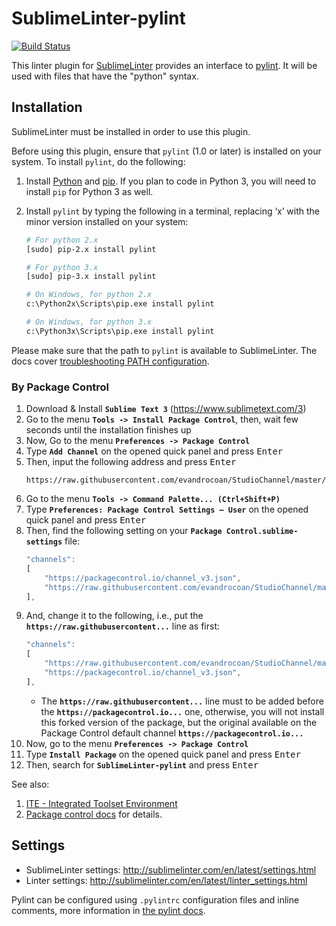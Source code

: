SublimeLinter-pylint
=========================

[![Build Status](https://travis-ci.org/SublimeLinter/SublimeLinter-pylint.svg?branch=master)](https://travis-ci.org/SublimeLinter/SublimeLinter-pylint)

This linter plugin for [SublimeLinter](https://github.com/SublimeLinter/SublimeLinter) provides an interface to [pylint](http://www.pylint.org/).
It will be used with files that have the "python" syntax.


## Installation

SublimeLinter must be installed in order to use this plugin.

Before using this plugin, ensure that `pylint` (1.0 or later) is installed on your system.
To install `pylint`, do the following:

1. Install [Python](http://python.org) and [pip](http://www.pip-installer.org/en/latest/installing.html). If you plan to code in Python 3, you will need to install `pip` for Python 3 as well.

1. Install `pylint` by typing the following in a terminal, replacing ‘x’ with the minor version installed on your system:
   ```bash
   # For python 2.x
   [sudo] pip-2.x install pylint

   # For python 3.x
   [sudo] pip-3.x install pylint

   # On Windows, for python 2.x
   c:\Python2x\Scripts\pip.exe install pylint

   # On Windows, for python 3.x
   c:\Python3x\Scripts\pip.exe install pylint
   ```

Please make sure that the path to `pylint` is available to SublimeLinter.
The docs cover [troubleshooting PATH configuration](http://sublimelinter.com/en/latest/troubleshooting.html#finding-a-linter-executable).

### By Package Control

1. Download & Install **`Sublime Text 3`** (https://www.sublimetext.com/3)
1. Go to the menu **`Tools -> Install Package Control`**, then,
    wait few seconds until the installation finishes up
1. Now,
    Go to the menu **`Preferences -> Package Control`**
1. Type **`Add Channel`** on the opened quick panel and press <kbd>Enter</kbd>
1. Then,
    input the following address and press <kbd>Enter</kbd>
    ```
    https://raw.githubusercontent.com/evandrocoan/StudioChannel/master/channel.json
    ```
1. Go to the menu **`Tools -> Command Palette...
    (Ctrl+Shift+P)`**
1. Type **`Preferences:
    Package Control Settings – User`** on the opened quick panel and press <kbd>Enter</kbd>
1. Then,
    find the following setting on your **`Package Control.sublime-settings`** file:
    ```js
    "channels":
    [
        "https://packagecontrol.io/channel_v3.json",
        "https://raw.githubusercontent.com/evandrocoan/StudioChannel/master/channel.json",
    ],
    ```
1. And,
    change it to the following, i.e.,
    put the **`https://raw.githubusercontent...`** line as first:
    ```js
    "channels":
    [
        "https://raw.githubusercontent.com/evandrocoan/StudioChannel/master/channel.json",
        "https://packagecontrol.io/channel_v3.json",
    ],
    ```
    * The **`https://raw.githubusercontent...`** line must to be added before the **`https://packagecontrol.io...`** one, otherwise,
      you will not install this forked version of the package,
      but the original available on the Package Control default channel **`https://packagecontrol.io...`**
1. Now,
    go to the menu **`Preferences -> Package Control`**
1. Type **`Install Package`** on the opened quick panel and press <kbd>Enter</kbd>
1. Then,
    search for **`SublimeLinter-pylint`** and press <kbd>Enter</kbd>

See also:

1. [ITE - Integrated Toolset Environment](https://github.com/evandrocoan/ITE)
1. [Package control docs](https://packagecontrol.io/docs/usage) for details.


## Settings

- SublimeLinter settings: http://sublimelinter.com/en/latest/settings.html
- Linter settings: http://sublimelinter.com/en/latest/linter_settings.html

Pylint can be configured using `.pylintrc` configuration files and inline comments, more information in [the pylint docs](https://pylint.readthedocs.io/en/latest/faq.html#message-control).
